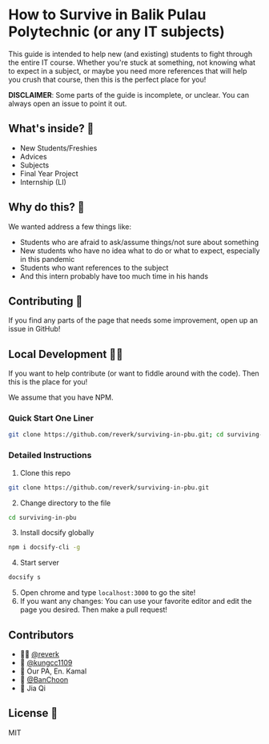 # How to Survive in Balik Pulau Polytechnic (or any IT subjects)

This guide is intended to help new (and existing) students to fight through the entire IT course. Whether you're stuck at something, not knowing what to expect in a subject, or maybe you need more references that will help you crush that course, then this is the perfect place for you!

**DISCLAIMER**: Some parts of the guide is incomplete, or unclear. You can always open an issue to point it out.

## What's inside? 🧐

- New Students/Freshies
- Advices
- Subjects
- Final Year Project
- Internship (LI)

## Why do this? 🤔

We wanted address a few things like:

- Students who are afraid to ask/assume things/not sure about something
- New students who have no idea what to do or what to expect, especially in this pandemic
- Students who want references to the subject
- And this intern probably have too much time in his hands

## Contributing 📝

If you find any parts of the page that needs some improvement, open up an issue in GitHub!

## Local Development 👨‍💻

If you want to help contribute (or want to fiddle around with the code). Then this is the place for you!

We assume that you have NPM.

### Quick Start One Liner

```bash
git clone https://github.com/reverk/surviving-in-pbu.git; cd surviving-in-pbu; npm i docsify-cli -g; docsify s -o
```

### Detailed Instructions

1. Clone this repo

```bash
git clone https://github.com/reverk/surviving-in-pbu.git
```

2. Change directory to the file

```bash
cd surviving-in-pbu
```

3. Install docsify globally

```bash
npm i docsify-cli -g
```

4. Start server

```bash
docsify s
```

5. Open chrome and type `localhost:3000` to go the site!
6. If you want any changes: You can use your favorite editor and edit the page you desired. Then make a pull request!

## Contributors

- <span title="Developer">👨‍💻</span> [@reverk](https://github.com/reverk)
- <span title="Reviewer">📝</span> [@kungcc1109](https://github.com/kungcc1109)
- <span title="Reviewer">📝</span> Our PA, En. Kamal
- <span title="Reviewer">📝</span> [@BanChoon](https://github.com/BanChoon)
- <span title="Reviewer">📝</span> Jia Qi

## License 📜

MIT
